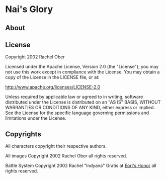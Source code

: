 # Nai's Glory

## About

## 

## License

Copyright 2002 Rachel Ober

Licensed under the Apache License, Version 2.0 (the "License"); you may not use this work except in compliance with the License. You may obtain a copy of the License in the LICENSE file, or at:

http://www.apache.org/licenses/LICENSE-2.0

Unless required by applicable law or agreed to in writing, software distributed under the License is distributed on an "AS IS" BASIS, WITHOUT WARRANTIES OR CONDITIONS OF ANY KIND, either express or implied. See the License for the specific language governing permissions and limitations under the License.

## Copyrights

All characters copyright their respective authors.

All images Copyright 2002 Rachel Ober all rights reserved.

Battle System Copyright 2002 Rachel "Indyana" Gratis at [Eorl's Honor](http://battles.indyslair.net/ "[Eorl's Honor") all rights reserved.
